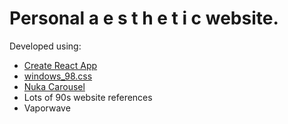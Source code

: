 Personal a e s t h e t i c website.
====================================

Developed using:
- [Create React App](https://github.com/facebookincubator/create-react-app)
- [windows_98.css](https://github.com/contra/windows_98.css)
- [Nuka Carousel](https://github.com/FormidableLabs/nuka-carousel)
- Lots of 90s website references
- Vaporwave
